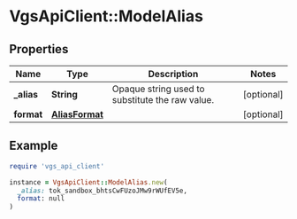 # VgsApiClient::ModelAlias

## Properties

| Name | Type | Description | Notes |
| ---- | ---- | ----------- | ----- |
| **_alias** | **String** | Opaque string used to substitute the raw value. | [optional] |
| **format** | [**AliasFormat**](AliasFormat.md) |  | [optional] |

## Example

```ruby
require 'vgs_api_client'

instance = VgsApiClient::ModelAlias.new(
  _alias: tok_sandbox_bhtsCwFUzoJMw9rWUfEV5e,
  format: null
)
```


